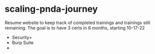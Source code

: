 # scaling-pnda-journey
Resume website to keep track of completed trainings and trainings still remaining. The goal is to have 3 certs in 6 months, starting 10-17-22

<ul>
    <li>Security+</li>
    <li>Burp Suite</li>
    <li></li>
</ul>